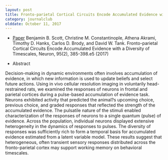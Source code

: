 ```yaml
---
layout: post
title: Fronto-parietal Cortical Circuits Encode Accumulated Evidence with a Diversity of Timescales (2017)
category: journalclub
olddate: October 11, 2017
---
```


* [Paper](http://dx.doi.org/10.1016/j.neuron.2017.06.013) Benjamin B. Scott, Christine M. Constantinople, Athena Akrami, Timothy D. Hanks, Carlos D. Brody,  and David W. Tank. Fronto-parietal Cortical Circuits Encode Accumulated Evidence with a Diversity of Timescales, Neuron, 95(2), 385-398.e5 (2017)

* Abstract

Decision-making in dynamic environments often involves accumulation of evidence, in which new information is used to update beliefs and select future actions. Using in vivo cellular resolution imaging in voluntarily head-restrained rats, we examined the responses of neurons in frontal and parietal cortices during a pulse-based accumulation of evidence task. Neurons exhibited activity that predicted the animal?s upcoming choice, previous choice, and graded responses that reflected the strength of the accumulated evidence. The pulsatile nature of the stimuli enabled characterization of the responses of neurons to a single quantum (pulse) of evidence. Across the population, individual neurons displayed extensive heterogeneity in the dynamics of responses to pulses. The diversity of responses was sufficiently rich to form a temporal basis for accumulated evidence estimated from a latent variable model. These results suggest that heterogeneous, often transient sensory responses distributed across the fronto-parietal cortex may support working memory on behavioral timescales.







